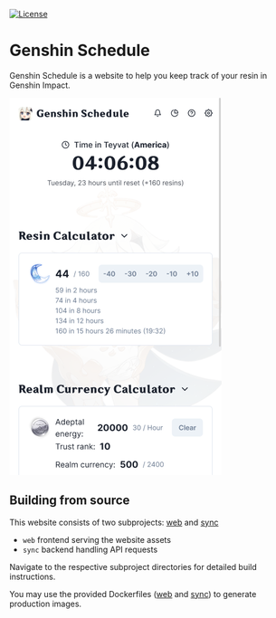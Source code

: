 [![License](https://img.shields.io/badge/License-MIT-blue.svg)](https://github.com/Seeker14491/genshin-schedule/blob/master/LICENSE)

# Genshin Schedule

Genshin Schedule is a website to help you keep track of your resin in Genshin Impact.

![home](images/home.png)

## Building from source

This website consists of two subprojects: [web](web) and [sync](sync)

- `web` frontend serving the website assets
- `sync` backend handling API requests

Navigate to the respective subproject directories for detailed build instructions.

You may use the provided Dockerfiles ([web](web/Dockerfile) and [sync](sync/Dockerfile)) to generate production images.

